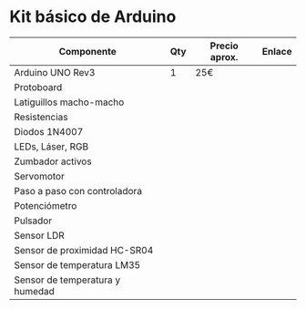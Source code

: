 # Kit básico de Arduino

| Componente                       | Qty | Precio aprox. | Enlace |
| ---                              | --- | ---           | ---    |
| Arduino UNO Rev3                 | 1   | 25€           |  |
| Protoboard                       |     |               |  |
| Latiguillos macho-macho          |     |               |  |
| Resistencias                     |     |               |  |
| Diodos 1N4007                    |     |               |  |
| LEDs, Láser, RGB                 |     |               |  |
| Zumbador activos                 |     |               |  |
| Servomotor                       |     |               |  |
| Paso a paso con controladora     |     |               |  |
| Potenciómetro                    |     |               |  |
| Pulsador                         |     |               |  |
| Sensor LDR                       |     |               |  |
| Sensor de proximidad HC-SR04     |     |               |  |
| Sensor de temperatura LM35       |     |               |  |
| Sensor de temperatura y humedad  |     |               |  |
